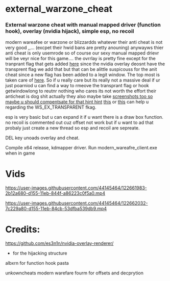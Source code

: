 

# external_warzone_cheat
### External warzone cheat with manual mapped driver (function hook), overlay (nvidia hijack), simple esp, no recoil

modern wareafee or warzone or blizzardds whatever their anti cheat is not very good ,,... (excpet their hwid bans are pretty anouning) anywayws thier anti cheat is only usemrode so of course our sexy manual mapped drievr will be veyr nice for this game.... the ovrrlay is pretty fine except for the tranprant flag that gets added [here](https://github.com/NMan1/external_warzone_cheat/blob/7774b0ed2b498ce880edd19a7388f938ac207f6c/modern_warfare/core/overlay/hijack/hijack.cpp#L18) since the nvidia overlay deosnt have the transprent flag we add that but that can be alittle suspicouss for the anit cheat since a new flag has been added to a legit window. The top most is taken care of [here](https://github.com/NMan1/external_warzone_cheat/blob/7774b0ed2b498ce880edd19a7388f938ac207f6c/modern_warfare/core/overlay/renderer/scene.cpp#L40). So if u really care but its really not a massive deal if ur just poarniod u can find a way to rmeove the transprant flag or hook getwindowlong to reutnr nothing who cares its not worth the effort their anticheat is dog shit actually they also maybe take [screenshots too so maybe u should compentsate for that hint hint](https://github.com/NMan1/external_warzone_cheat/blob/7774b0ed2b498ce880edd19a7388f938ac207f6c/modern_warfare/core/overlay/hijack/hijack.cpp#L28) [this](https://www.unknowncheats.me/forum/anti-cheat-bypass/220597-overlay-window-using-ws_ex_topmost-2.html) or [this](https://www.unknowncheats.me/forum/anti-cheat-bypass/349662-method-using-ws_ex_layered-style-overlay.html) can help u regarding the WS_EX_TRANSPARENT  fkag.

esp is very basic but u can expand it if u want there is a draw box function.
no recoil is commented out cuz offset not work but if u want to ad that probaly just create a new thread so esp and recoil are sepreate.

DEL key unoads overlay and cheat.

Compile x64 release, kdmapper driver. Run modern_wareafre_client.exe when in game

# Vids

https://user-images.githubusercontent.com/44145464/122661983-2b12a680-d155-11eb-844f-a86223c0f5a0.mp4

https://user-images.githubusercontent.com/44145464/122662032-7c229a80-d155-11eb-84cb-53dfba539db9.mp4


# Credits:

https://github.com/es3n1n/nvidia-overlay-renderer/
  - for the hijacking structure
 
albxrn for function hook pasta 

unkowncheats modern warefare fourm for offsets and decprytion
